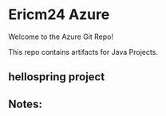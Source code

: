 # Ericm24 Azure

Welcome to the Azure Git Repo! 

This repo contains artifacts for Java Projects.


## hellospring project 

## Notes:

